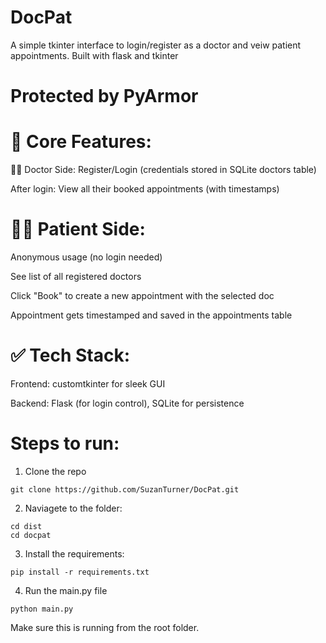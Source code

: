 # DocPat
A simple tkinter interface to login/register as a doctor and veiw patient appointments. Built with flask and tkinter

# Protected by PyArmor

# 📌 Core Features:
👨‍⚕️ Doctor Side:
Register/Login (credentials stored in SQLite doctors table)

After login: View all their booked appointments (with timestamps)

# 🧑‍💼 Patient Side:
Anonymous usage (no login needed)

See list of all registered doctors

Click "Book" to create a new appointment with the selected doc

Appointment gets timestamped and saved in the appointments table

# ✅ Tech Stack:
Frontend: customtkinter for sleek GUI

Backend: Flask (for login control), SQLite for persistence

# Steps to run:
1. Clone the repo
```
git clone https://github.com/SuzanTurner/DocPat.git
```
2. Naviagete to the folder:
```
cd dist
cd docpat
```

3. Install the requirements:
```
pip install -r requirements.txt
```

4. Run the main.py file
```
python main.py
```

Make sure this is running from the root folder. 



